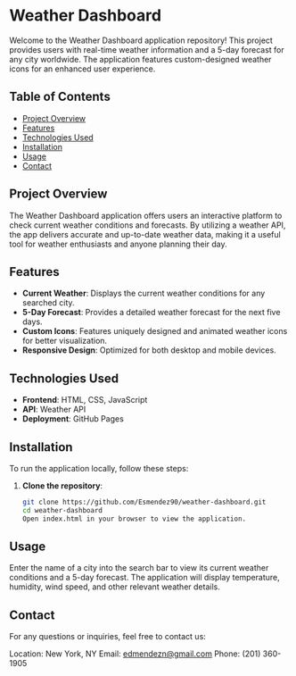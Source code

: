 # Weather Dashboard

Welcome to the Weather Dashboard application repository! This project provides users with real-time weather information and a 5-day forecast for any city worldwide. The application features custom-designed weather icons for an enhanced user experience.

## Table of Contents

- [Project Overview](#project-overview)
- [Features](#features)
- [Technologies Used](#technologies-used)
- [Installation](#installation)
- [Usage](#usage)
- [Contact](#contact)

## Project Overview

The Weather Dashboard application offers users an interactive platform to check current weather conditions and forecasts. By utilizing a weather API, the app delivers accurate and up-to-date weather data, making it a useful tool for weather enthusiasts and anyone planning their day.

## Features

- **Current Weather**: Displays the current weather conditions for any searched city.
- **5-Day Forecast**: Provides a detailed weather forecast for the next five days.
- **Custom Icons**: Features uniquely designed and animated weather icons for better visualization.
- **Responsive Design**: Optimized for both desktop and mobile devices.

## Technologies Used

- **Frontend**: HTML, CSS, JavaScript
- **API**: Weather API
- **Deployment**: GitHub Pages

## Installation

To run the application locally, follow these steps:

1. **Clone the repository**:
   ```bash
   git clone https://github.com/Esmendez90/weather-dashboard.git
   cd weather-dashboard
   Open index.html in your browser to view the application.

## Usage

Enter the name of a city into the search bar to view its current weather conditions and a 5-day forecast. The application will display temperature, humidity, wind speed, and other relevant weather details.

## Contact

For any questions or inquiries, feel free to contact us:

Location: New York, NY
Email: edmendezn@gmail.com
Phone: (201) 360-1905